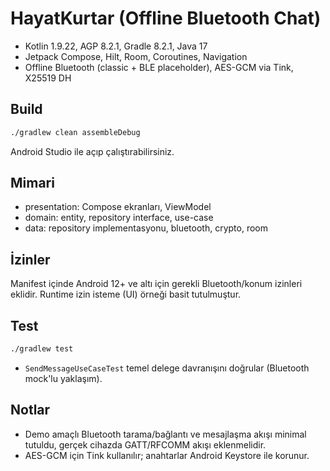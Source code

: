 # HayatKurtar (Offline Bluetooth Chat)

- Kotlin 1.9.22, AGP 8.2.1, Gradle 8.2.1, Java 17
- Jetpack Compose, Hilt, Room, Coroutines, Navigation
- Offline Bluetooth (classic + BLE placeholder), AES-GCM via Tink, X25519 DH

## Build

```bash
./gradlew clean assembleDebug
```

Android Studio ile açıp çalıştırabilirsiniz.

## Mimari

- presentation: Compose ekranları, ViewModel
- domain: entity, repository interface, use-case
- data: repository implementasyonu, bluetooth, crypto, room

## İzinler

Manifest içinde Android 12+ ve altı için gerekli Bluetooth/konum izinleri eklidir. Runtime izin isteme (UI) örneği basit tutulmuştur.

## Test

```bash
./gradlew test
```

- `SendMessageUseCaseTest` temel delege davranışını doğrular (Bluetooth mock'lu yaklaşım).

## Notlar

- Demo amaçlı Bluetooth tarama/bağlantı ve mesajlaşma akışı minimal tutuldu, gerçek cihazda GATT/RFCOMM akışı eklenmelidir.
- AES-GCM için Tink kullanılır; anahtarlar Android Keystore ile korunur.

